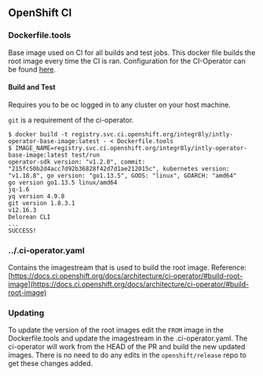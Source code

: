 ## OpenShift CI

### Dockerfile.tools

Base image used on CI for all builds and test jobs. 
This docker file builds the root image every time the CI is ran. 
Configuration for the CI-Operator can be found [here](https://docs.ci.openshift.org/docs/architecture/ci-operator/#what-is-ci-operator-and-how-does-it-work).

#### Build and Test

Requires you to be oc logged in to any cluster on your host machine.

`git` is a requirement of the ci-operator.

```
$ docker build -t registry.svc.ci.openshift.org/integr8ly/intly-operator-base-image:latest - < Dockerfile.tools
$ IMAGE_NAME=registry.svc.ci.openshift.org/integr8ly/intly-operator-base-image:latest test/run
operator-sdk version: "v1.2.0", commit: "215fc50b2d4acc7d92b36828f42d7d1ae212015c", kubernetes version: "v1.18.8", go version: "go1.13.5", GOOS: "linux", GOARCH: "amd64"
go version go1.13.5 linux/amd64
jq-1.6
yq version 4.9.8
git version 1.8.3.1
v12.16.3
Delorean CLI
...
SUCCESS!
```

### ../.ci-operator.yaml

Contains the imagestream that is used to build the root image.
Reference: [https://docs.ci.openshift.org/docs/architecture/ci-operator/#build-root-image](https://docs.ci.openshift.org/docs/architecture/ci-operator/#build-root-image)

### Updating

To update the version of the root images edit the `FROM` image in the Dockerfile.tools and update the imagestream in the .ci-operator.yaml.
The ci-operator will work from the HEAD of the PR and build the new updated images.
There is no need to do any edits in the `openshift/release` repo to get these changes added.

